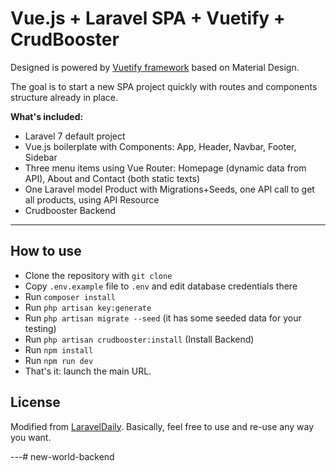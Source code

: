 # Vue.js + Laravel SPA + Vuetify + CrudBooster

Designed is powered by [Vuetify framework](https://vuetifyjs.com/en/) based on Material Design.

The goal is to start a new SPA project quickly with routes and components structure already in place.

__What's included:__

- Laravel 7 default project
- Vue.js boilerplate with Components: App, Header, Navbar, Footer, Sidebar
- Three menu items using Vue Router: Homepage (dynamic data from API), About and Contact (both static texts) 
- One Laravel model Product with Migrations+Seeds, one API call to get all products, using API Resource
- Crudbooster Backend

- - - - -

## How to use

- Clone the repository with `git clone`
- Copy `.env.example` file to `.env` and edit database credentials there
- Run `composer install`
- Run `php artisan key:generate`
- Run `php artisan migrate --seed` (it has some seeded data for your testing)
- Run `php artisan crudbooster:install` (Install Backend)
- Run `npm install`
- Run `npm run dev`
- That's it: launch the main URL. 


## License

Modified from [LaravelDaily](https://github.com/LaravelDaily/Laravel-Vue-SPA-Vuetify).
Basically, feel free to use and re-use any way you want.

---# new-world-backend
